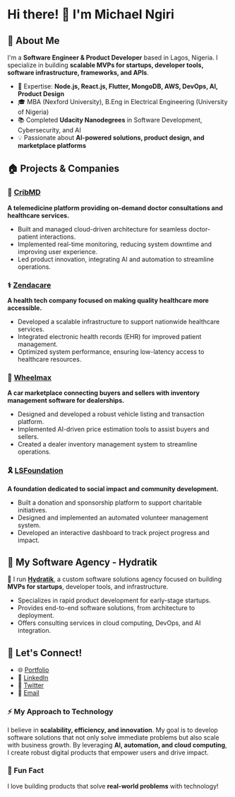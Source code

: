 # Hi there! 👋 I'm Michael Ngiri

## 🚀 About Me

I'm a **Software Engineer & Product Developer** based in Lagos, Nigeria. I specialize in building **scalable MVPs for startups, developer tools, software infrastructure, frameworks, and APIs**.

- 🔧 Expertise: **Node.js, React.js, Flutter, MongoDB, AWS, DevOps, AI, Product Design**
- 🎓 MBA (Nexford University), B.Eng in Electrical Engineering (University of Nigeria)
- 📚 Completed **Udacity Nanodegrees** in Software Development, Cybersecurity, and AI
- 💡 Passionate about **AI-powered solutions, product design, and marketplace platforms**

## 🏠 Projects & Companies

### 🏥 [CribMD](https://www.cribmd.com)
**A telemedicine platform providing on-demand doctor consultations and healthcare services.**
- Built and managed cloud-driven architecture for seamless doctor-patient interactions.
- Implemented real-time monitoring, reducing system downtime and improving user experience.
- Led product innovation, integrating AI and automation to streamline operations.

### ⚕️ [Zendacare](https://www.zendacare.com)
**A health tech company focused on making quality healthcare more accessible.**
- Developed a scalable infrastructure to support nationwide healthcare services.
- Integrated electronic health records (EHR) for improved patient management.
- Optimized system performance, ensuring low-latency access to healthcare resources.

### 🚗 [Wheelmax](https://www.wheelmax.ng)
**A car marketplace connecting buyers and sellers with inventory management software for dealerships.**
- Designed and developed a robust vehicle listing and transaction platform.
- Implemented AI-driven price estimation tools to assist buyers and sellers.
- Created a dealer inventory management system to streamline operations.

### 🎗️ [LSFoundation](https://www.lsfoundation.ng)
**A foundation dedicated to social impact and community development.**
- Built a donation and sponsorship platform to support charitable initiatives.
- Designed and implemented an automated volunteer management system.
- Developed an interactive dashboard to track project progress and impact.

## 💼 My Software Agency - Hydratik
🚀 I run **[Hydratik](https://hydratik.com.ng)**, a custom software solutions agency focused on building **MVPs for startups**, developer tools, and infrastructure.
- Specializes in rapid product development for early-stage startups.
- Provides end-to-end software solutions, from architecture to deployment.
- Offers consulting services in cloud computing, DevOps, and AI integration.

## 📧 Let's Connect!
- 🌐 [Portfolio](https://hydratik.com.ng/about/michaelngiri)
- 💼 [LinkedIn](https://linkedin.com/in/ngiriuchechukwu)
- 🐥 [Twitter](https://twitter.com/michaelngiri)
- 📧 [Email](mailto:your-email@example.com)

### ⚡ My Approach to Technology
I believe in **scalability, efficiency, and innovation**. My goal is to develop software solutions that not only solve immediate problems but also scale with business growth. By leveraging **AI, automation, and cloud computing**, I create robust digital products that empower users and drive impact.

### 🌟 Fun Fact
I love building products that solve **real-world problems** with technology!
